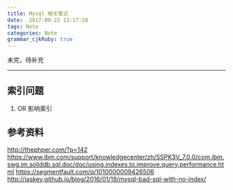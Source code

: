 ```yaml
---
title: Mysql 相关笔记
date:  2017-09-22 13:17:28
tags: Note
categories: Note
grammar_cjkRuby: true
---
```


未完，待补充

<!-- more -->

---

## 索引问题
1. OR 影响索引

## 参考资料
http://thephper.com/?p=142
https://www.ibm.com/support/knowledgecenter/zh/SSPK3V_7.0.0/com.ibm.swg.im.soliddb.sql.doc/doc/using.indexes.to.improve.query.performance.html
https://segmentfault.com/q/1010000009426506
http://jaskey.github.io/blog/2016/01/19/mysql-bad-sql-with-no-index/